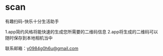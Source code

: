 # scan
有趣扫码-快乐十分生活助手


1.app简约风格将能快速的生成您所需要的二维码信息
2.app将生成的二维码可以随时保存到本地相机当中

联系邮箱：y0984g0h6u@gmail.com
